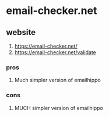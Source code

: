 # email-checker.net
## website
1.  https://email-checker.net/
1.  https://email-checker.net/validate
### pros
1.  Much simpler version of emailhippo
### cons
1.  MUCH simpler version of emailhippo